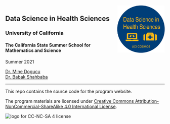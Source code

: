 <br>

<img src="img/cosmos-uci-dshs.png" alt="Logo that reads Data Science in Health Sciences, University of California Irvine, COSMOS It has a computer and a medical box icon" width="150" align = "right"/>


## Data Science in Health Sciences
### University of California 
#### The California State Summer School for Mathematics and Science




Summer 2021 

[Dr. Mine Dogucu](https://minedogucu.com)  
[Dr. Babak Shahbaba](https://www.ics.uci.edu/~babaks/)

<hr>

This repo contains the source code for the program website.

The program materials are licensed under [Creative Commons Attribution-NonCommercial-ShareAlike 4.0 International License](http://creativecommons.org/licenses/by-nc-sa/4.0/).

<img src="https://i.creativecommons.org/l/by-nc-sa/4.0/88x31.png" alt="logo for CC-NC-SA 4 license"/>

